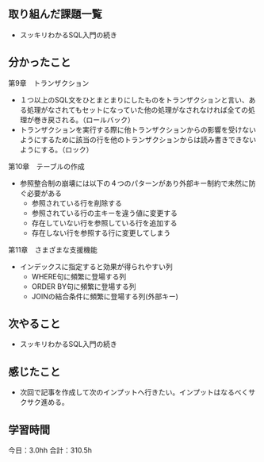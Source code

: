 ## 取り組んだ課題一覧
* スッキリわかるSQL入門の続き
## 分かったこと
第9章　トランザクション
* １つ以上のSQL文をひとまとまりにしたものをトランザクションと言い、ある処理がなされてもセットになっていた他の処理がなされなければ全ての処理が巻き戻される。（ロールバック）
* トランザクションを実行する際に他トランザクションからの影響を受けないようにするために該当の行を他のトランザクションからは読み書きできないようにする。（ロック）

第10章　テーブルの作成
* 参照整合制の崩壊には以下の４つのパターンがあり外部キー制約で未然に防ぐ必要がある
  * 参照されている行を削除する
  * 参照されている行の主キーを違う値に変更する
  * 存在していない行を参照している行を追加する
  * 存在しない行を参照する行に変更してしまう

第11章　さまざまな支援機能
* インデックスに指定すると効果が得られやすい列
  * WHERE句に頻繁に登場する列
  * ORDER BY句に頻繁に登場する列
  * JOINの結合条件に頻繁に登場する列(外部キー)

  
    
    

## 次やること
*  スッキリわかるSQL入門の続き
## 感じたこと
*  次回で記事を作成して次のインプットへ行きたい。インプットはなるべくサクサク進める。
 
## 学習時間
今日：3.0hh
合計：310.5h
